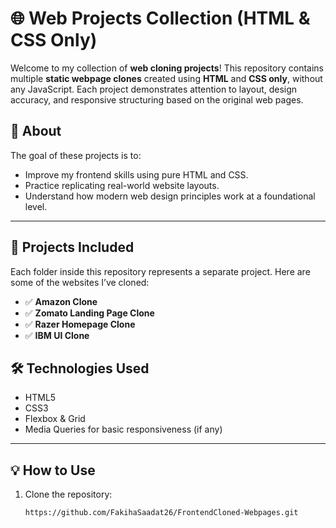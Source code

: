 # 🌐 Web Projects Collection (HTML & CSS Only)

Welcome to my collection of **web cloning projects**! This repository contains multiple **static webpage clones** created using **HTML** and **CSS only**, without any JavaScript. Each project demonstrates attention to layout, design accuracy, and responsive structuring based on the original web pages.

## 🚀 About

The goal of these projects is to:
- Improve my frontend skills using pure HTML and CSS.
- Practice replicating real-world website layouts.
- Understand how modern web design principles work at a foundational level.

---

## 📁 Projects Included

Each folder inside this repository represents a separate project. Here are some of the websites I’ve cloned:

- ✅ **Amazon Clone**  
- ✅ **Zomato Landing Page Clone**  
- ✅ **Razer Homepage Clone**  
- ✅ **IBM UI Clone**  



## 🛠️ Technologies Used

- HTML5
- CSS3
- Flexbox & Grid
- Media Queries for basic responsiveness (if any)

---

## 💡 How to Use

1. Clone the repository:
   ```bash
   https://github.com/FakihaSaadat26/FrontendCloned-Webpages.git
